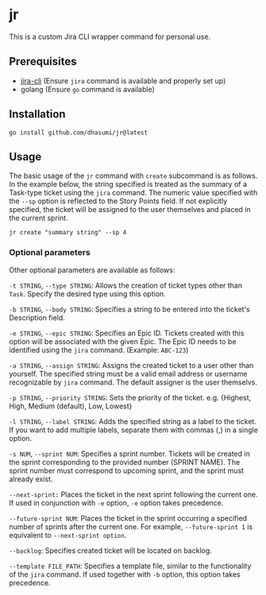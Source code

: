 # jr

This is a custom Jira CLI wrapper command for personal use.

## Prerequisites

- [jira-cli](https://github.com/ankitpokhrel/jira-cli) (Ensure `jira` command is available and properly set up)
- golang (Ensure `go` command is available)

## Installation

```
go install github.com/dhasumi/jr@latest
```

## Usage

The basic usage of the `jr` command with `create` subcommand is as follows. In the example below, the string specified is treated as the summary of a Task-type ticket using the `jira` command. The numeric value specified with the `--sp` option is reflected to the Story Points field. If not explicitly specified, the ticket will be assigned to the user themselves and placed in the current sprint.

```
jr create "summary string" --sp 4
```

### Optional parameters

Other optional parameters are available as follows:

`-t STRING`, `--type STRING`:
Allows the creation of ticket types other than `Task`. Specify the desired type using this option.

`-b STRING`, `--body STRING`:
Specifies a string to be entered into the ticket's Description field.

`-e STRING`, `--epic STRING`:
Specifies an Epic ID. Tickets created with this option will be associated with the given Epic. The Epic ID needs to be identified using the `jira` command. (Example: `ABC-123`)

`-a STRING`, `--assign STRING`:
Assigns the created ticket to a user other than yourself. The specified string must be a valid email address or username recognizable by `jira` command. The default assigner is the user themselvs.

`-p STRING`, `--priority STRING`:
Sets the priority of the ticket. e.g. {Highest, High, Medium (default), Low, Lowest}

`-l STRING`, `--label STRING`:
Adds the specified string as a label to the ticket. If you want to add multiple labels, separate them with commas (,) in a single option.

`-s NUM`, `--sprint NUM`:
Specifies a sprint number. Tickets will be created in the sprint corresponding to the provided number (SPRINT NAME). The sprint number must correspond to upcoming sprint, and the sprint must already exist.

`--next-sprint:`
Places the ticket in the next sprint following the current one. If used in conjunction with `-e` option, `-e` option takes precedence.

`--future-sprint NUM`:
Places the ticket in the sprint occurring a specified number of sprints after the current one. For example, `--future-sprint 1` is equivalent to `--next-sprint option`.

`--backlog`:
Specifies created ticket will be located on backlog.

`--template FILE_PATH`:
Specifies a template file, similar to the functionality of the `jira` command. If used together with `-b` option, this option takes precedence.
